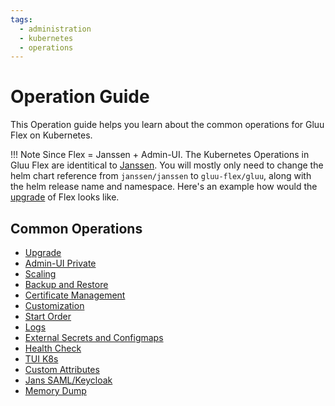 ```yaml
---
tags:
  - administration
  - kubernetes
  - operations
---
```


# Operation Guide

This Operation guide helps you learn about the common operations for Gluu Flex on Kubernetes.


!!! Note
    Since Flex = Janssen + Admin-UI. The Kubernetes Operations in Gluu Flex are identitical to [Janssen](https://docs.jans.io/head/admin/kubernetes-ops/). You will mostly only need to change the helm chart reference from `janssen/janssen` to `gluu-flex/gluu`, along with the helm release name and namespace.
    Here's an example how would the [upgrade](upgrade.md) of Flex looks like.

## Common Operations

- [Upgrade](upgrade.md)
- [Admin-UI Private](admin-ui-private.md)
- [Scaling](https://docs.jans.io/head/janssen-server/kubernetes-ops/scaling/)
- [Backup and Restore](https://docs.jans.io/head/janssen-server/kubernetes-ops/backup-restore/)  
- [Certificate Management](https://docs.jans.io/head/janssen-server/kubernetes-ops/cert-management/)  
- [Customization](https://docs.jans.io/head/janssen-server/kubernetes-ops/customization/)  
- [Start Order](https://docs.jans.io/head/janssen-server/kubernetes-ops/start-order/)  
- [Logs](https://docs.jans.io/head/janssen-server/kubernetes-ops/logs/)
- [External Secrets and Configmaps](https://docs.jans.io/head/janssen-server/kubernetes-ops/external-secrets-configmaps/)
- [Health Check](https://docs.jans.io/head/janssen-server/kubernetes-ops/health-check/)
- [TUI K8s](https://docs.jans.io/head/janssen-server/kubernetes-ops/tui-k8s/)
- [Custom Attributes](https://docs.jans.io/head/janssen-server/kubernetes-ops/custom-attributes/)
- [Jans SAML/Keycloak](https://docs.jans.io/head/janssen-server/kubernetes-ops/jans-saml/)
- [Memory Dump](https://docs.jans.io/head/janssen-server/kubernetes-ops/memory-dump/)